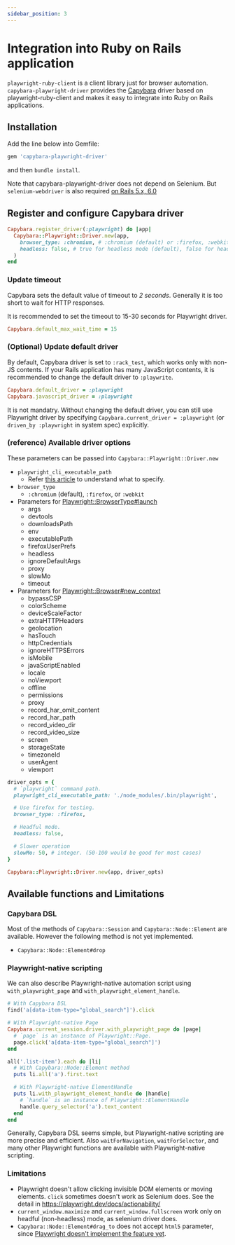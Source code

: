 ```yaml
---
sidebar_position: 3
---
```


# Integration into Ruby on Rails application

`playwright-ruby-client` is a client library just for browser automation. `capybara-playwright-driver` provides the [Capybara](https://github.com/teamcapybara/capybara) driver based on playwright-ruby-client and makes it easy to integrate into Ruby on Rails applications.

## Installation

Add the line below into Gemfile:

```rb
gem 'capybara-playwright-driver'
```

and then `bundle install`.

Note that capybara-playwright-driver does not depend on Selenium. But `selenium-webdriver` is also required [on Rails 5.x, 6.0](https://github.com/rails/rails/pull/39179)

## Register and configure Capybara driver

```rb
Capybara.register_driver(:playwright) do |app|
  Capybara::Playwright::Driver.new(app,
    browser_type: :chromium, # :chromium (default) or :firefox, :webkit
    headless: false, # true for headless mode (default), false for headful mode.
  )
end
```

### Update timeout

Capybara sets the default value of timeout to *2 seconds*. Generally it is too short to wait for HTTP responses.

It is recommended to set the timeout to 15-30 seconds for Playwright driver.

```rb
Capybara.default_max_wait_time = 15
```

### (Optional) Update default driver

By default, Capybara driver is set to `:rack_test`, which works only with non-JS contents. If your Rails application has many JavaScript contents, it is recommended to change the default driver to `:playwrite`.

```rb
Capybara.default_driver = :playwright
Capybara.javascript_driver = :playwright
```

It is not mandatry. Without changing the default driver, you can still use Playwright driver by specifying `Capybara.current_driver = :playwright` (or `driven_by :playwright` in system spec) explicitly.

### (reference) Available driver options

These parameters can be passed into `Capybara::Playwright::Driver.new`

* `playwright_cli_executable_path`
  * Refer [this article](./download_playwright_driver) to understand what to specify.
* `browser_type`
  * `:chromium` (default), `:firefox`, or `:webkit`
* Parameters for [Playwright::BrowserType#launch](/docs/api/browser_type#launch)
  * args
  * devtools
  * downloadsPath
  * env
  * executablePath
  * firefoxUserPrefs
  * headless
  * ignoreDefaultArgs
  * proxy
  * slowMo
  * timeout
* Parameters for [Playwright::Browser#new_context](/docs/api/browser#new_context)
  * bypassCSP
  * colorScheme
  * deviceScaleFactor
  * extraHTTPHeaders
  * geolocation
  * hasTouch
  * httpCredentials
  * ignoreHTTPSErrors
  * isMobile
  * javaScriptEnabled
  * locale
  * noViewport
  * offline
  * permissions
  * proxy
  * record_har_omit_content
  * record_har_path
  * record_video_dir
  * record_video_size
  * screen
  * storageState
  * timezoneId
  * userAgent
  * viewport

```ruby
driver_opts = {
  # `playwright` command path.
  playwright_cli_executable_path: './node_modules/.bin/playwright',

  # Use firefox for testing.
  browser_type: :firefox,

  # Headful mode.
  headless: false,

  # Slower operation
  slowMo: 50, # integer. (50-100 would be good for most cases)
}

Capybara::Playwright::Driver.new(app, driver_opts)
```


## Available functions and Limitations

### Capybara DSL

Most of the methods of `Capybara::Session` and `Capybara::Node::Element` are available. However the following method is not yet implemented.

* `Capybara::Node::Element#drop`

### Playwright-native scripting

We can also describe Playwright-native automation script using `with_playwright_page` and `with_playwright_element_handle`.

```ruby
# With Capybara DSL
find('a[data-item-type="global_search"]').click

# With Playwright-native Page
Capybara.current_session.driver.with_playwright_page do |page|
  # `page` is an instance of Playwright::Page.
  page.click('a[data-item-type="global_search"]')
end
```

```ruby
all('.list-item').each do |li|
  # With Capybara::Node::Element method
  puts li.all('a').first.text

  # With Playwright-native ElementHandle
  puts li.with_playwright_element_handle do |handle|
    # `handle` is an instance of Playwright::ElementHandle
    handle.query_selector('a').text_content
  end
end
```

Generally, Capybara DSL seems simple, but Playwright-native scripting are more precise and efficient. Also `waitForNavigation`, `waitForSelector`, and many other Playwright functions are available with Playwright-native scripting.

### Limitations

* Playwright doesn't allow clicking invisible DOM elements or moving elements. `click` sometimes doesn't work as Selenium does. See the detail in https://playwright.dev/docs/actionability/
* `current_window.maximize` and `current_window.fullscreen` work only on headful (non-headless) mode, as selenium driver does.
* `Capybara::Node::Element#drag_to` does not accept `html5` parameter, since [Playwright doesn't implement the feature yet](https://github.com/microsoft/playwright/pull/6207).
